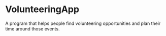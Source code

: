 # VolunteeringApp
A program that helps people find volunteering opportunities and plan their time around those events.
